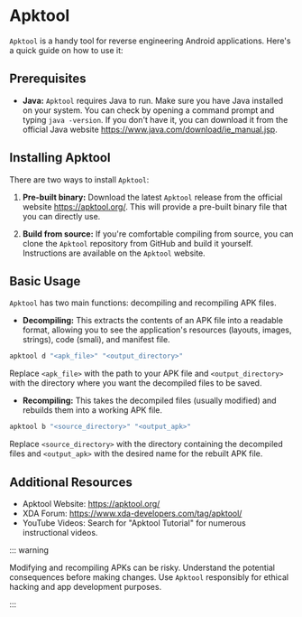 # Apktool

`Apktool` is a handy tool for reverse engineering Android applications. Here's a quick guide on how to use it:

## Prerequisites

-   **Java:** `Apktool` requires Java to run. Make sure you have Java installed on your system. You can check by opening a command prompt and typing `java -version`. If you don't have it, you can download it from the official Java website https://www.java.com/download/ie_manual.jsp.

## Installing Apktool

There are two ways to install `Apktool`:

1. **Pre-built binary:** Download the latest `Apktool` release from the official website https://apktool.org/. This will provide a pre-built binary file that you can directly use.

2. **Build from source:** If you're comfortable compiling from source, you can clone the `Apktool` repository from GitHub and build it yourself. Instructions are available on the `Apktool` website.

## Basic Usage

`Apktool` has two main functions: decompiling and recompiling APK files.

-   **Decompiling:** This extracts the contents of an APK file into a readable format, allowing you to see the application's resources (layouts, images, strings), code (smali), and manifest file.

```bash
apktool d "<apk_file>" "<output_directory>"
```

Replace `<apk_file>` with the path to your APK file and `<output_directory>` with the directory where you want the decompiled files to be saved.

-   **Recompiling:** This takes the decompiled files (usually modified) and rebuilds them into a working APK file.

```bash
apktool b "<source_directory>" "<output_apk>"
```

Replace `<source_directory>` with the directory containing the decompiled files and `<output_apk>` with the desired name for the rebuilt APK file.

## Additional Resources

-   Apktool Website: https://apktool.org/
-   XDA Forum: https://www.xda-developers.com/tag/apktool/
-   YouTube Videos: Search for "Apktool Tutorial" for numerous instructional videos.

::: warning

Modifying and recompiling APKs can be risky. Understand the potential consequences before making changes. Use `Apktool` responsibly for ethical hacking and app development purposes.

:::
